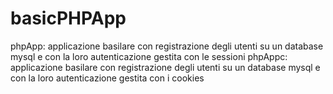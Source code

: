 # basicPHPApp
phpApp: applicazione basilare con registrazione degli utenti su un database mysql e con la loro autenticazione gestita con le sessioni 
phpAppc: applicazione basilare con registrazione degli utenti su un database mysql e con la loro autenticazione gestita con i cookies
